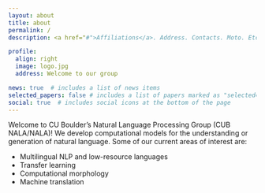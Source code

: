 ```yaml
---
layout: about
title: about
permalink: /
description: <a href="#">Affiliations</a>. Address. Contacts. Moto. Etc.

profile:
  align: right
  image: logo.jpg
  address: Welcome to our group

news: true  # includes a list of news items
selected_papers: false # includes a list of papers marked as "selected={true}"
social: true  # includes social icons at the bottom of the page
---
```


Welcome to CU Boulder’s Natural Language Processing Group (CUB NALA/NALA)!
We develop computational models for the understanding or generation of natural language. Some of our current areas of interest are:

- Multilingual NLP and low-resource languages
- Transfer learning
- Computational morphology
- Machine translation
